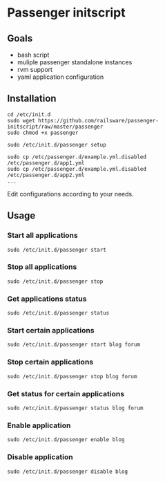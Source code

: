 Passenger initscript
====================

Goals
-----

* bash script
* muliple passenger standalone instances
* rvm support
* yaml application configuration

Installation
------------

    cd /etc/init.d
    sudo wget https://github.com/railsware/passenger-initscript/raw/master/passenger
    sudo chmod +x passenger

    sudo /etc/init.d/passenger setup

    sudo cp /etc/passenger.d/example.yml.disabled /etc/passenger.d/app1.yml
    sudo cp /etc/passenger.d/example.yml.disabled /etc/passenger.d/app2.yml
    ...

Edit configurations according to your needs.

Usage
-----

### Start all applications

    sudo /etc/init.d/passenger start

### Stop all applications

    sudo /etc/init.d/passenger stop

### Get applications status

    sudo /etc/init.d/passenger status

### Start certain applications

    sudo /etc/init.d/passenger start blog forum

### Stop certain applications

    sudo /etc/init.d/passenger stop blog forum

### Get status for certain applications

    sudo /etc/init.d/passenger status blog forum

### Enable application

    sudo /etc/init.d/passenger enable blog

### Disable application

    sudo /etc/init.d/passenger disable blog
